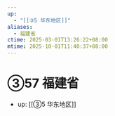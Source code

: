 ```yaml
---
up:
  - "[[③5 华东地区]]"
aliases:
  - 福建省
ctime: 2025-03-01T13:26:22+08:00
mtime: 2025-10-01T11:40:37+08:00
---
```


# ③57 福建省

- up: [[③5 华东地区]]
